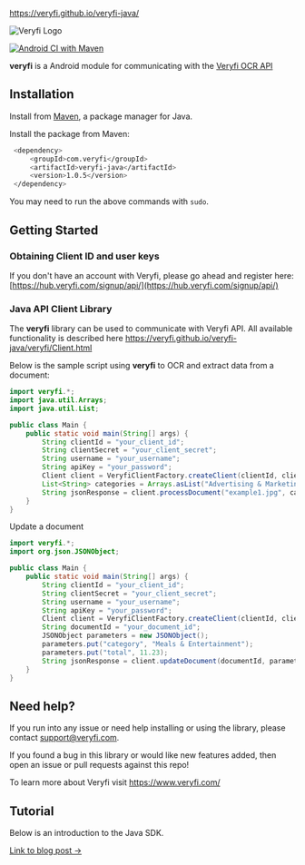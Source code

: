 https://veryfi.github.io/veryfi-java/

![Veryfi Logo](https://cdn.veryfi.com/logos/veryfi-logo-wide-github.png)

[![Android CI with Maven](https://github.com/veryfi/veryfi-android/actions/workflows/workflow.yml/badge.svg)](https://github.com/veryfi/veryfi-android/actions/workflows/workflow.yml)

**veryfi** is a Android module for communicating with the [Veryfi OCR API](https://veryfi.com/api/)

## Installation

Install from [Maven](https://mvnrepository.com/), a
package manager for Java.


Install the package from Maven:
```bash
 <dependency>
     <groupId>com.veryfi</groupId>
     <artifactId>veryfi-java</artifactId>
     <version>1.0.5</version>
 </dependency>
```
You may need to run the above commands with `sudo`.

## Getting Started

### Obtaining Client ID and user keys
If you don't have an account with Veryfi, please go ahead and register here: [https://hub.veryfi.com/signup/api/](https://hub.veryfi.com/signup/api/)

### Java API Client Library
The **veryfi** library can be used to communicate with Veryfi API. All available functionality is described here https://veryfi.github.io/veryfi-java/veryfi/Client.html

Below is the sample script using **veryfi** to OCR and extract data from a document:

```java
import veryfi.*;
import java.util.Arrays;
import java.util.List;

public class Main {
    public static void main(String[] args) {
        String clientId = "your_client_id";
        String clientSecret = "your_client_secret";
        String username = "your_username";
        String apiKey = "your_password";
        Client client = VeryfiClientFactory.createClient(clientId, clientSecret, username, apiKey);
        List<String> categories = Arrays.asList("Advertising & Marketing", "Automotive");
        String jsonResponse = client.processDocument("example1.jpg", categories, false, null);
    }
}
``` 

Update a document
```java
import veryfi.*;
import org.json.JSONObject;

public class Main {
    public static void main(String[] args) {
        String clientId = "your_client_id";
        String clientSecret = "your_client_secret";
        String username = "your_username";
        String apiKey = "your_password";
        Client client = VeryfiClientFactory.createClient(clientId, clientSecret, username, apiKey);
        String documentId = "your_document_id";
        JSONObject parameters = new JSONObject();
        parameters.put("category", "Meals & Entertainment");
        parameters.put("total", 11.23);
        String jsonResponse = client.updateDocument(documentId, parameters);
    }
}
```


## Need help?
If you run into any issue or need help installing or using the library, please contact support@veryfi.com.

If you found a bug in this library or would like new features added, then open an issue or pull requests against this repo!

To learn more about Veryfi visit https://www.veryfi.com/

## Tutorial


Below is an introduction to the Java SDK.


[Link to blog post →](https://www.veryfi.com/java/)

